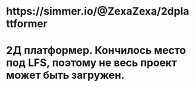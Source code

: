 <h1>https://simmer.io/@ZexaZexa/2dplattformer</h1>
<h1> 2Д платформер. Кончилось место под LFS, поэтому не весь проект может быть загружен.</h1>
